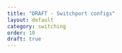 ```yaml
---
title: "DRAFT - Switchport configs"
layout: default
category: switching
order: 10
draft: true
---
```


